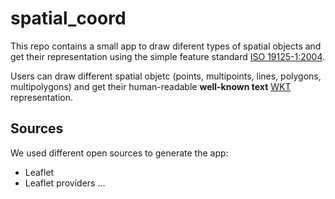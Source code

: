 # spatial_coord

This repo contains a small app to draw diferent types of spatial objects and get their representation using the simple feature standard [ISO 19125-1:2004](https://www.iso.org/standard/40114.html). 

Users can draw different spatial objetc (points, multipoints, lines, polygons, multipolygons) and get their human-readable **well-known text** [WKT](https://en.wikipedia.org/wiki/Well-known_text_representation_of_geometry) representation. 

## Sources 
We used different open sources to generate the app: 

- Leaflet 
- Leaflet providers ... 


  

